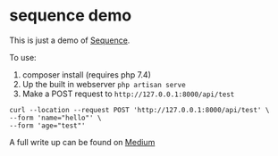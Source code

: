 # sequence demo

This is just a demo of [Sequence](https://github.com/shampine/sequence).

To use:

1. composer install (requires php 7.4)
2. Up the built in webserver `php artisan serve`
3. Make a POST request to `http://127.0.0.1:8000/api/test`

```shell
curl --location --request POST 'http://127.0.0.1:8000/api/test' \
--form 'name="hello"' \
--form 'age="test"'
```

A full write up can be found on [Medium](https://medium.com/gosteady/day-5-sequence-how-to-guide-56c0af1b2303)
